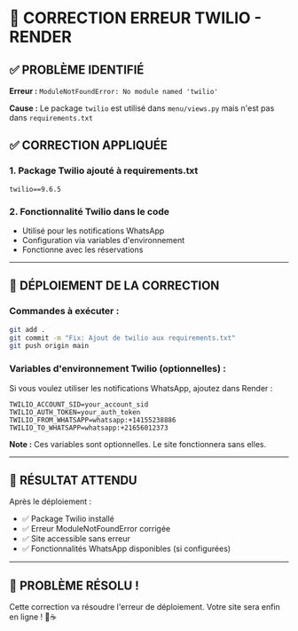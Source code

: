 # 🚨 CORRECTION ERREUR TWILIO - RENDER

## ✅ PROBLÈME IDENTIFIÉ
**Erreur :** `ModuleNotFoundError: No module named 'twilio'`

**Cause :** Le package `twilio` est utilisé dans `menu/views.py` mais n'est pas dans `requirements.txt`

## ✅ CORRECTION APPLIQUÉE

### **1. Package Twilio ajouté à requirements.txt**
```
twilio==9.6.5
```

### **2. Fonctionnalité Twilio dans le code**
- Utilisé pour les notifications WhatsApp
- Configuration via variables d'environnement
- Fonctionne avec les réservations

---

## 🚀 DÉPLOIEMENT DE LA CORRECTION

### **Commandes à exécuter :**

```bash
git add .
git commit -m "Fix: Ajout de twilio aux requirements.txt"
git push origin main
```

### **Variables d'environnement Twilio (optionnelles) :**

Si vous voulez utiliser les notifications WhatsApp, ajoutez dans Render :

```
TWILIO_ACCOUNT_SID=your_account_sid
TWILIO_AUTH_TOKEN=your_auth_token
TWILIO_FROM_WHATSAPP=whatsapp:+14155238886
TWILIO_TO_WHATSAPP=whatsapp:+21656012373
```

**Note :** Ces variables sont optionnelles. Le site fonctionnera sans elles.

---

## 🎯 RÉSULTAT ATTENDU

Après le déploiement :
- ✅ Package Twilio installé
- ✅ Erreur ModuleNotFoundError corrigée
- ✅ Site accessible sans erreur
- ✅ Fonctionnalités WhatsApp disponibles (si configurées)

---

## 🎉 PROBLÈME RÉSOLU !

Cette correction va résoudre l'erreur de déploiement. Votre site sera enfin en ligne ! 🚀☕
